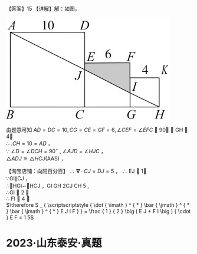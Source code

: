 【答案】15 【详解】解：如图，

![](<../../qs_image_DB/专题1-2_一文吃透相似三角形12个模型·共14类题型（解析版）/c0eca557f1809b5097722dab42b09e9a8efbc640b36638336060069713c46a57.jpg>)

由题意可知 $A D = D C = 1 0 , C G = C E = G F = 6 , \angle C E F = \angle E F C$  90 ， GH  4，  
∴ $. C H = 1 0 = A D$ ，  
∵ $\angle D = \angle D C H = 9 0 ^ { \circ }$ , $\angle A J D = \angle H J C$ ，  
$\triangle A D J { \cong } \triangle H C J ( \mathrm { A A S } )$ ，

【淘宝店铺：向阳百分百】 ∴ $\mathbf { \nabla } \cdot C J = D J = 5$ ，
∴ EJ  1，  
∵GI∥CJ ，  
∴HGI∽HCJ ，GI GH 2CJ CH 5 ,  
∴GI  2 ，  
∴ FI  4 ，  
$\therefore S _ { \scriptscriptstyle { \dot { \imath } ^ { * } \bar { \jmath } ^ { * } \bar { \jmath } ^ { * } E J I F } } = \frac { 1 } { 2 } \big ( E J + F I \big ) { \cdot } E F = 1 5$

# 2023·山东泰安·真题

